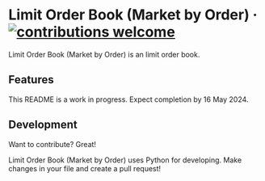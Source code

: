 # Limit Order Book (Market by Order) &middot; [![contributions welcome](https://img.shields.io/badge/contributions-welcome-brightgreen.svg?style=flat)](https://github.com/benedictusalvian/limit-order-book/issues)

Limit Order Book (Market by Order) is an limit order book.

## Features

This README is a work in progress. Expect completion by 16 May 2024.


## Development

Want to contribute? Great!

Limit Order Book (Market by Order) uses Python for developing.
Make changes in your file and create a pull request!

[//]: # (These are reference links used in the body of this note and get stripped out when the markdown processor does its job. There is no need to format nicely because it shouldn't be seen. Thanks SO - http://stackoverflow.com/questions/4823468/store-comments-in-markdown-syntax)

   [limit-order-book]: <https://github.com/benedictusalvian/limit-order-book/>